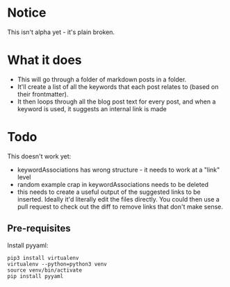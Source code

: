 # Notice

This isn't alpha yet - it's plain broken.

# What it does

* This will go through a folder of markdown posts in a folder.
* It'll create a list of all the keywords that each post relates to (based on their frontmatter).
* It then loops through all the blog post text for every post, and when a keyword is used, it suggests an internal link is made

# Todo

This doesn't work yet:

* keywordAssociations has wrong structure - it needs to work at a "link" level
* random example crap in keywordAssociations needs to be deleted
* this needs to create a useful output of the suggested links to be inserted. Ideally it'd literally edit the files directly. You could then use a pull request to check out the diff to remove links that don't make sense.


## Pre-requisites

Install pyyaml:

```
pip3 install virtualenv
virtualenv --python=python3 venv
source venv/bin/activate
pip install pyyaml
```

